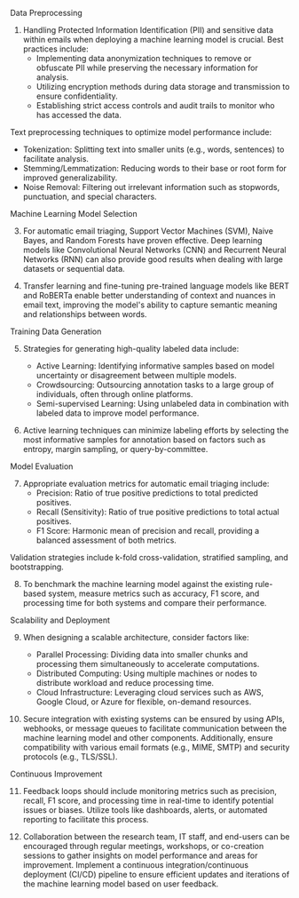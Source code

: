  Data Preprocessing

1. Handling Protected Information Identification (PII) and sensitive data within emails when deploying a machine learning model is crucial. Best practices include:
   * Implementing data anonymization techniques to remove or obfuscate PII while preserving the necessary information for analysis.
   * Utilizing encryption methods during data storage and transmission to ensure confidentiality.
   * Establishing strict access controls and audit trails to monitor who has accessed the data.

Text preprocessing techniques to optimize model performance include:
- Tokenization: Splitting text into smaller units (e.g., words, sentences) to facilitate analysis.
- Stemming/Lemmatization: Reducing words to their base or root form for improved generalizability.
- Noise Removal: Filtering out irrelevant information such as stopwords, punctuation, and special characters.

Machine Learning Model Selection

3. For automatic email triaging, Support Vector Machines (SVM), Naive Bayes, and Random Forests have proven effective. Deep learning models like Convolutional Neural Networks (CNN) and Recurrent Neural Networks (RNN) can also provide good results when dealing with large datasets or sequential data.

4. Transfer learning and fine-tuning pre-trained language models like BERT and RoBERTa enable better understanding of context and nuances in email text, improving the model's ability to capture semantic meaning and relationships between words.

Training Data Generation

5. Strategies for generating high-quality labeled data include:
   * Active Learning: Identifying informative samples based on model uncertainty or disagreement between multiple models.
   * Crowdsourcing: Outsourcing annotation tasks to a large group of individuals, often through online platforms.
   * Semi-supervised Learning: Using unlabeled data in combination with labeled data to improve model performance.

6. Active learning techniques can minimize labeling efforts by selecting the most informative samples for annotation based on factors such as entropy, margin sampling, or query-by-committee.

Model Evaluation

7. Appropriate evaluation metrics for automatic email triaging include:
   * Precision: Ratio of true positive predictions to total predicted positives.
   * Recall (Sensitivity): Ratio of true positive predictions to total actual positives.
   * F1 Score: Harmonic mean of precision and recall, providing a balanced assessment of both metrics.

Validation strategies include k-fold cross-validation, stratified sampling, and bootstrapping.

8. To benchmark the machine learning model against the existing rule-based system, measure metrics such as accuracy, F1 score, and processing time for both systems and compare their performance.

Scalability and Deployment

9. When designing a scalable architecture, consider factors like:
   * Parallel Processing: Dividing data into smaller chunks and processing them simultaneously to accelerate computations.
   * Distributed Computing: Using multiple machines or nodes to distribute workload and reduce processing time.
   * Cloud Infrastructure: Leveraging cloud services such as AWS, Google Cloud, or Azure for flexible, on-demand resources.

10. Secure integration with existing systems can be ensured by using APIs, webhooks, or message queues to facilitate communication between the machine learning model and other components. Additionally, ensure compatibility with various email formats (e.g., MIME, SMTP) and security protocols (e.g., TLS/SSL).

Continuous Improvement

11. Feedback loops should include monitoring metrics such as precision, recall, F1 score, and processing time in real-time to identify potential issues or biases. Utilize tools like dashboards, alerts, or automated reporting to facilitate this process.

12. Collaboration between the research team, IT staff, and end-users can be encouraged through regular meetings, workshops, or co-creation sessions to gather insights on model performance and areas for improvement. Implement a continuous integration/continuous deployment (CI/CD) pipeline to ensure efficient updates and iterations of the machine learning model based on user feedback.